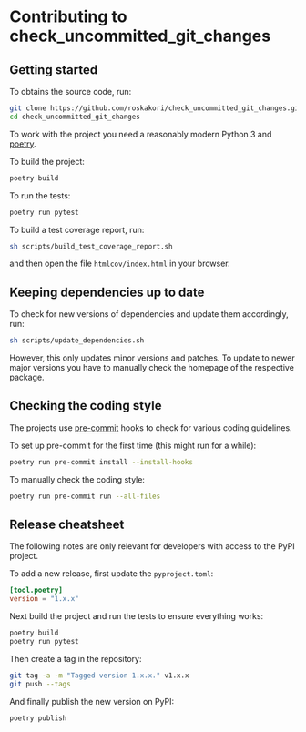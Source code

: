 # Contributing to check_uncommitted_git_changes

## Getting started

To obtains the source code, run:

```bash
git clone https://github.com/roskakori/check_uncommitted_git_changes.git
cd check_uncommitted_git_changes
```

To work with the project you need a reasonably modern Python 3 and
[poetry](https://python-poetry.org/).

To build the project:

```bash
poetry build
```

To run the tests:

```bash
poetry run pytest
```

To build a test coverage report, run:

```bash
sh scripts/build_test_coverage_report.sh
```

and then open the file `htmlcov/index.html` in your browser.

## Keeping dependencies up to date

To check for new versions of dependencies and update them accordingly, run:

```bash
sh scripts/update_dependencies.sh
```

However, this only updates minor versions and patches. To update to newer
major versions you have to manually check the homepage of the respective
package.

## Checking the coding style

The projects use [pre-commit](https://pre-commit.com/) hooks to check for
various coding guidelines.

To set up pre-commit for the first time (this might run for a while):

```bash
poetry run pre-commit install --install-hooks
```

To manually check the coding style:

```bash
poetry run pre-commit run --all-files
```

## Release cheatsheet

The following notes are only relevant for developers with access to the
PyPI project.

To add a new release, first update the `pyproject.toml`:

```toml
[tool.poetry]
version = "1.x.x"
```

Next build the project and run the tests to ensure everything works:

```bash
poetry build
poetry run pytest
```

Then create a tag in the repository:

```bash
git tag -a -m "Tagged version 1.x.x." v1.x.x
git push --tags
```

And finally publish the new version on PyPI:

```bash
poetry publish
```
